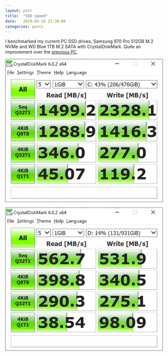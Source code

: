 ```yaml
---
layout: post
title:  "SSD speed"
date:   2019-03-16 23:38:00
categories: posts
---
```


I benchmarked my current PC SSD drives, Samsung 970 Pro 512GB M.2 NVMe and WD Blue 1TB M.2 SATA with CrystalDiskMark.
Quite an improvement over the [previous PC](https://www.oboroc.com/posts/2016/10/27/sata-ssd-performance/).

![Samsung 970 Pro 512GB](/img/2019-03-16-ssd-speed-1.png)

![WD Blue 1TB](/img/2019-03-16-ssd-speed-2.png)
